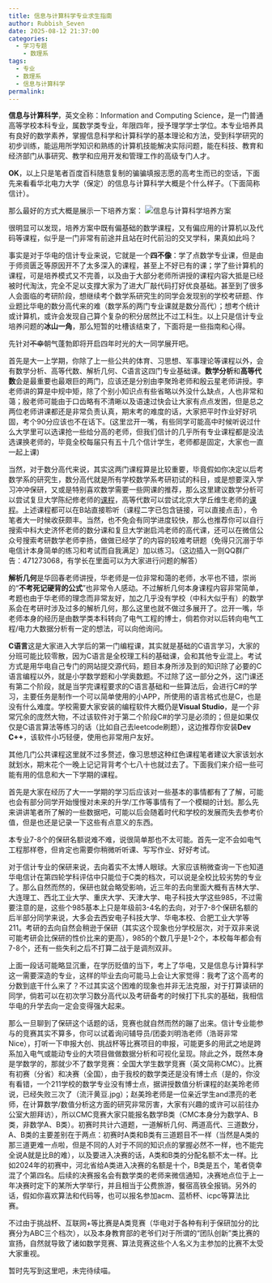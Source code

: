 ```yaml
---
title: 信息与计算科学专业求生指南
author: Rubbish_Seven
date: 2025-08-12 21:37:00
categories:
  - 学习专题
    - 数理系
tags:
  - 专业
  - 数理系
  - 信息与计算科学
permalink: 
---
```

**信息与计算科学**，英文全称：Information and Computing Science，是一门普通高等学校本科专业，属数学类专业，年限四年，授予理学学士学位。本专业培养具有良好的数学素养，掌握信息科学和计算科学的基本理论和方法，受到科学研究的初步训练，能运用所学知识和熟练的计算机技能解决实际问题，能在科技、教育和经济部门从事研究、教学和应用开发和管理工作的高级专门人才。

**OK**，以上只是笔者百度百科随意复制的骗骗填报志愿的高考生而已的空话，下面先来看看华北电力大学（保定）的信息与计算科学大概是个什么样子。（下面简称信计）。

那么最好的方式大概是展示一下培养方案：
![信息与计算科学培养方案](/img/01/信息与计算科学培养方案.jpg)

很明显可以发现，培养方案中既有偏基础的数学课程，又有偏应用的计算机以及代码等课程，似乎是一门非常有前途并且站在时代前沿的交叉学科，果真如此吗？

事实是对于华电的信计专业来说，它就是一个**四不像**：学了点数学专业课，但是由于师资匮乏等原因开不了太多深入的课程，甚至上不好已有的课；学了些计算机的课程，可是培养模式又不完善，以及由于大部分老师所讲授的课程内容大抵是已经被时代淘汰，完全不足以支撑大家为了进大厂敲代码打好优良基础。甚至到了很多人会面临的考研阶段，想继续考个数学系研究生的同学会发现别的学校考研题、作业题比华电的数分高代来的难（数学系的两门专业课就是数分高代）；想考个统计或计算机，或许会发现自己算个复杂的积分居然比不过工科生。以上只是信计专业培养问题的**冰山一角**，那么短暂的吐槽该结束了，下面将是一些指南和心得。

先针对~~不幸~~朝气蓬勃即将开启四年时光的大一同学展开吧。

首先是大一上学期，你除了上一些公共的体育、习思想、军事理论等课程以外，会有数学分析、高等代数、解析几何、C语言这四门专业基础课。**数学分析**和**高等代数**会是最重要也最艰巨的两门，应该还是分别由李聚玲老师和殷云星老师讲授。李老师讲的算是中规中矩，除了个别小知识点有些省略以外没什么缺点，人也非常和蔼；殷老师可能由于口齿略有不清晰以及语速过快会让大家有点点发困，但是总之两位老师讲课都还是非常负责认真，期末考的难度的话，大家把平时作业好好巩固，考个90分应该也不在话下。(这里岔开一嘴，有些同学可能高中时候听说过什么大学里可以选课抢一些给分高的老师，但我们信计的几乎所有专业课程都是没法选课换老师的，毕竟全校每届只有五十几个信计学生，老师都是固定，大家也一直一起上课)

当然，对于数分高代来说，其实这两门课程算是比较重要，毕竟假如你决定以后考数学系的研究生，数分高代就是所有学校数学系考研初试的科目，或是想要深入学习冲冲保研，又或是特别喜欢数学需要一些网课的推荐，那么这里建议数学分析可以尝试复旦大学陈纪修老师的[课程](https://www.bilibili.com/video/BV15v411g7VP/?spm_id_from=333.337.search-card.all.click&vd_source=71834146f0053e116148e8e8316ed179)，高等代数可以尝试北京大学丘维生老师的[课程](https://www.bilibili.com/video/BV1jR4y1M78W/?spm_id_from=333.337.search-card.all.click&vd_source=71834146f0053e116148e8e8316ed179)。上述课程都可以在B站直接聆听（课程二字已包含链接，可以直接点击），令笔者大一时候收获颇丰。当然，也不免会有同学进度较快，那么也推荐你可以自行搜索中科大史济怀老师的数分课和复旦大学谢启鸿老师的高代课，还可以在微信公众号搜索考研数学老师李扬，做做已经学了的内容的较难考研题（免得只沉溺于华电信计本身简单的练习和考试而自我满足）加以练习。（这边插入一则QQ群广告：471273068，有学长在里面可以为大家进行问题的解答）

**解析几何**是华回春老师讲授，华老师是一位非常和蔼的老师，水平也不错，崇尚的“**不考死记硬背的公式**”也非常令人感动。不过解析几何本身课程内容非常简单，考题也由于华老师的理念而非常友好，加之几乎没有学校（中科大似乎有）的数学系会在考研时涉及过多的解析几何，那么这里也就不做过多展开了。岔开一嘴，华老师本身的经历是由数学类本科转向了电气工程的博士，倘若你对以后转向电气工程/电力大数据分析有一定的想法，可以向他询问。

**C语言**这是大家进入大学后的第一门编程课，其实就是基础的C语言学习，大家的分班可能比较零散，因为C语言是全校理工科的基础课，会和其他专业混上。考试方式是用华电自己专门的网站提交源代码，题目本身所涉及到的知识除了必要的C语言编程以外，就是小学数学题和小学奥数题。不过除了这一部分之外，这门课还有第二个阶段，就是当学完课程要求的C语言基础和一些算法后，会进行C#的学习，主要任务是制作一个可以简单使用的小APP，所使用的语言格式也是C，也是没有什么难度。学校需要大家安装的编程软件大概仍是**Visual Studio**，是一个非常冗余的庞然大物，不过该软件对于第二个阶段C#的学习是必须的；但是如果仅仅是C语言算法等练习的话（比如自己去leetcode刷题），这边推荐你安装**Dev C++**，该软件小巧轻便，使用也非常用户友好。

其他几门公共课程这里就不过多赘述，像习思想这种红色课程笔者建议大家该划水就划水，期末花个一晚上记记背背考个七八十也就过去了。下面我们来介绍一些可能有用的信息和大一下学期的课程。

首先是大家在经历了大一一学期的学习后应该对一些基本的事情都有了了解，可能也会有部分同学开始慢慢对未来的升学/工作等事情有了一个模糊的计划。那么先来讲讲笔者所了解的一些数据吧，可能以后会随着时代和学校的发展而失去参考价值，但是也还是记录一下这些有点意义的东西。

本专业7-8个的保研名额说难不难，说很简单那也不太可能。首先一定不会如电气工程那样卷，但肯定也需要你稍微听听课、写写作业、好好考试。

对于信计专业的保研来说，去向着实不太博人眼球。大家应该稍微查询一下也知道华电信计在第四轮学科评估中只能位于C类的档次，可以说是全校比较劣势的专业了。那么自然而然的，保研也就会略受影响，近三年的去向里面大概有吉林大学、大连理工、西北工业大学、重庆大学、天津大学、电子科技大学这些985，不过需要注意的是，这些个985基本上只是年级前3-4名的去向，对于7-8个保研名额的后半部分同学来说，大多会去西安电子科技大学、华电本校、合肥工业大学等211。考研的去向自然会稍逊于保研（其实这个现象也分学校层次，对于双非来说可能考研会比保研的性价比来的更高），985的个数几乎是1-2个，本校每年都会有7-8个，还有一些失利之后不打算二战于是调剂双非。

上面一段话可能略显沉重，在学历贬值的当下，考上了华电，又是信息与计算科学这一需要深造的专业，这样的毕业去向可能马上会让大家觉得：我考了这个高考的分数到底干什么来了？不过其实这个困难的现象也并非无法克服，对于打算读研的同学，倘若可以在初次学习数分高代以及考研备考的时候打下扎实的基础，我相信华电的升学去向一定会变得强大起来。

那么一旦聊到了保研这个话题的话，竞赛也就自然而然的蹦了出来。信计专业能参与的竞赛其实不算多，你可以试着询问辅导员/团委刘明浩老师（浩哥非常Nice），打听一下申报大创、挑战杯等比赛项目的申报，可能更多的用武之地是跨系加入电气或能动专业的大项目做做数据分析和可视化呈现。除此之外，既然本身是学数学的，那就少不了数学竞赛：全国大学生数学竞赛（英文简称CMC）。比赛有初赛（分省）和决赛（全国），由于我校的数学类还是没有博士点（是的，你没有看错，一个211学校的数学专业没有博士点，据讲授数值分析课程的赵美玲老师说，已经失败三次了（流汗黄豆.jpg）；赵美玲老师是一位亲近学生and漂亮的老师，在计算数学/数值分析这方面的研究非常厉害，大家有兴趣的或许可以前往办公室大胆拜访），所以CMC竞赛大家只能报名数学B类（CMC本身分为数学A、B类，非数学A、B类）。初赛时共计六道题，一道解析几何、两道高代、三道数分，A、B类的主要差别在于两点：初赛时A类和B类有三道题目不一样（当然是A类的那三道更难一点啦，但是不同的人对于不同的知识点的掌握必然不一样，也不能完全说A就是比B的难），以及要进入决赛的话，A类和B类的分配名额不太一样。比如2024年的初赛中，河北省给A类进入决赛的名额是十个，B类是五个，笔者侥幸混了个第四名。后续的决赛报名会有数学类的老师来微信通知，决赛地点位于上一年决赛时定下的某所大学举行，并且相当于公费旅游，餐宿高铁全报销。另外的话，假如你喜欢算法和代码等，也可以报名参加acm、蓝桥杯、icpc等算法比赛。

不过由于挑战杯、互联网+等比赛是A类竞赛（华电对于各种有利于保研加分的比赛分为ABC三个档次），以及本身教育部的老爷们对于所谓的“团队创新”类比赛的宣扬，自然就导致了诸如数学竞赛、算法竞赛这些个人名义为主参加的比赛不太受大家重视。

暂时先写到这里吧，未完待续喵。
